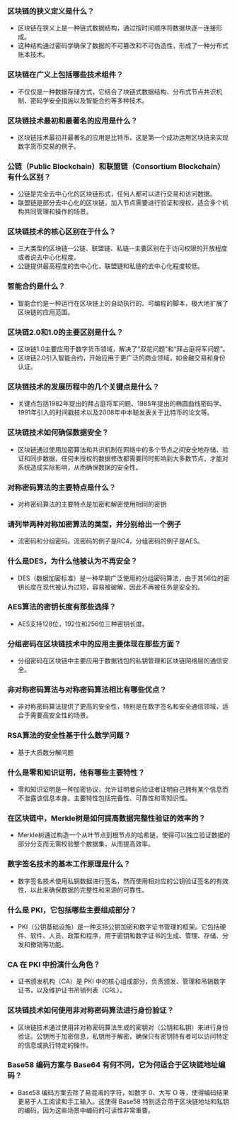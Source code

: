 ### 区块链的狭义定义是什么？
- 区块链在狭义上是一种链式数据结构，通过按时间顺序将数据块逐一连接形成。
- 这种结构通过密码学确保了数据的不可篡改和不可伪造性，形成了一种分布式账本技术。

### 区块链在广义上包括哪些技术组件？
- 不仅仅是一种数据存储方式，它结合了块链式数据结构、分布式节点共识机制、密码学安全措施以及智能合约等多种技术。

### 区块链技术最初和最著名的应用是什么？
- 区块链技术最初并最著名的应用是比特币，这是第一个成功运用区块链来实现数字货币交易的例子。

### 公链（Public Blockchain）和联盟链（Consortium Blockchain）有什么区别？
- 公链是完全去中心化的区块链形式，任何人都可以进行交易和访问数据。
- 联盟链是部分去中心化的区块链，加入节点需要进行验证和授权，适合多个机构共同管理和操作的场景。

### 区块链技术的核心区别在于什么？
- 三大类型的区块链--公链、联盟链、私链--主要区别在于访问权限的开放程度或者说去中心化程度。
- 公链提供最高程度的去中心化，联盟链和私链的去中心化程度较低。

### 智能合约是什么？
- 智能合约是一种运行在区块链上的自动执行的、可编程的脚本，极大地扩展了区块链的应用范围。

### 区块链2.0和1.0的主要区别是什么？
- 区块链1.0主要应用于数字货币领域，解决了“双花问题”和“拜占庭将军问题”。
- 区块链2.0引入智能合约，开始应用于更广泛的商业领域，如金融交易和身份认证。

### 区块链技术的发展历程中的几个关键点是什么？
- 关键点包括1982年提出的拜占庭将军问题、1985年提出的椭圆曲线密码学、1991年引入的时间戳技术以及2008年中本聪发表关于比特币的论文等。

### 区块链技术如何确保数据安全？
- 区块链通过使用加密算法和共识机制在网络中的多个节点之间安全地存储、验证和同步数据，任何未授权的数据修改都需要同时影响到大多数节点，才能对系统造成实际影响，从而确保数据的安全性。

### 对称密码算法的主要特点是什么？
-  对称密码算法的主要特点是加密和解密使用相同的密钥

### 请列举两种对称加密算法的类型，并分别给出一个例子
- 流密码和分组密码。流密码的例子是RC4，分组密码的例子是AES。

### 什么是DES，为什么他被认为不再安全？
- DES（数据加密标准）是一种早期广泛使用的分组密码算法，由于其56位的密钥长度在现代被认为过短，容易被破解，因此不再被任务是安全的。

### AES算法的密钥长度有那些选择？
- AES支持128位，192位和256位三种密钥长度。

### 分组密码在区块链技术中的应用主要体现在那些方面？
- 分组密码在区块链中主要应用于数据钱包的私钥管理和区块链网络层的通信安全。

### 非对称密码算法与对称密码算法相比有哪些优点？
- 非对称密码算法提供了更高的安全性，特别是在数字签名和安全通信领域，适合于需要高安全性的场景。

### RSA算法的安全性基于什么数学问题？
- 基于大质数分解问题

### 什么是零和知识证明，他有哪些主要特性？
- 零和知识证明是一种加密协议，允许证明者向验证者证明自己拥有某个信息而不泄露该信息本身。主要特性包括完备性、可靠性和零知识性。

### 在区块链中，Merkle树是如何提高数据完整性验证的效率的？
- Merkle树通过构造一个从叶节点到根节点的哈希链，使得可以独立验证数据的部分分支而无需校验整个数据集，从而提高效率。

### 数字签名技术的基本工作原理是什么？
- 数字签名技术使用私钥数据进行签名，然而使用相对应的公钥验证签名的有效性，以此来确保数据的完整性和来源的可靠性。

### **什么是 PKI，它包括哪些主要组成部分？**
- PKI（公钥基础设施）是一种支持公钥加密和数字证书管理的框架。它包括硬件、软件、人员、政策和程序，用于密钥和数字证书的生成、管理、存储、分发和撤销等功能。

### **CA 在 PKI 中扮演什么角色？**
- 证书颁发机构（CA）是 PKI 中的核心组成部分，负责颁发、管理和吊销数字证书，以及维护证书吊销列表（CRL）。

### **区块链技术如何使用非对称密码算法进行身份验证？**
- 区块链技术通过使用非对称密码算法生成的密钥对（公钥和私钥）来进行身份验证。公钥用于加密信息，私钥用于解密，确保只有密钥持有者可以访问特定的信息或执行特定的操作。

### **Base58 编码方案与 Base64 有何不同，它为何适合于区块链地址编码？**
- Base58 编码方案去除了易混淆的字符，如数字 0、大写 O 等，使得编码结果更易于人工阅读和手工输入。这使得 Base58 特别适合用于区块链地址和私钥的编码，因为这些场景中编码的可读性非常重要。

